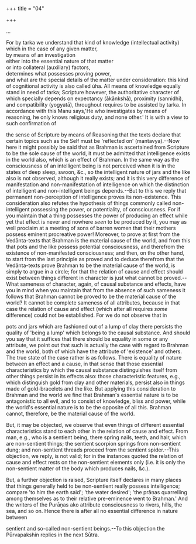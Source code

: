 +++
title = "04"

+++

…


For by tarka 
we understand that kind of knowledge (intellectual activity)  
which in the case of any given matter,  
by means of an investigation  
either into the essential nature of that matter  
or into collateral (auxiliary) factors,  
determines what possesses proving power,  
and what are the special details of the matter under consideration: this kind of cognitional activity is also called ūha. All means of knowledge equally stand in need of tarka; Scripture however, the authoritative character of which specially depends on expectancy (ākānkshā), proximity (sannidhi), and compatibility (yogyatā), throughout requires to be assisted by tarka. In accordance with this Manu says,'He who investigates by means of reasoning, he only knows religious duty, and none other.' It is with a view to such confirmation of

the sense of Scripture by means of Reasoning that the texts declare that certain topics such as the Self must be 'reflected on' (mantavya).--Now here it might possibly be said that as Brahman is ascertained from Scripture to be the sole cause of the world, it must be admitted that intelligence exists in the world also, which is an effect of Brahman. In the same way as the consciousness of an intelligent being is not perceived when it is in the states of deep sleep, swoon, &c., so the intelligent nature of jars and the like also is not observed, although it really exists; and it is this very difference of manifestation and non-manifestation of intelligence on which the distinction of intelligent and non-intelligent beings depends.--But to this we reply that permanent non-perception of intelligence proves its non-existence. This consideration also refutes the hypothesis of things commonly called non-intelligent possessing the power, or potentiality, of consciousness. For if you maintain that a thing possesses the power of producing an effect while yet that effect is never and nowhere _seen_ to be produced by it, you may as well proclaim at a meeting of sons of barren women that their mothers possess eminent procreative power! Moreover, to prove at first from the Vedānta-texts that Brahman is the material cause of the world, and from this that pots and the like possess potential consciousness, and therefrom the existence of non-manifested consciousness; and then, on the other hand, to start from the last principle as proved and to deduce therefrom that the Vedānta-texts prove Brahman to be the material cause of the world, is simply to argue in a circle; for that the relation of cause and effect should exist between things different in character is just what cannot be proved.--What sameness of character, again, of causal substance and effects, have you in mind when you maintain that from the absence of such sameness it follows that Brahman cannot be proved to be the material cause of the world? It cannot be complete sameness of all attributes, because in that case the relation of cause and effect (which after all requires _some_ difference) could not be established. For we do not observe that in

pots and jars which are fashioned out of a lump of clay there persists the quality of 'being a lump' which belongs to the causal substance. And should you say that it suffices that there should be equality in some or any attribute, we point out that such is actually the case with regard to Brahman and the world, both of which have the attribute of 'existence' and others. The true state of the case rather is as follows. There is equality of nature between an effect and a cause, in that sense that those essential characteristics by which the causal substance distinguishes itself from other things persist in its effects also: those characteristic features, e.g., which distinguish gold from clay and other materials, persist also in things made of gold-bracelets and the like. But applying this consideration to Brahman and the world we find that Brahman's essential nature is to be antagonistic to all evil, and to consist of knowledge, bliss and power, while the world's essential nature is to be the opposite of all this. Brahman cannot, therefore, be the material cause of the world.

But, it may be objected, we observe that even things of different essential characteristics stand to each other in the relation of cause and effect. From man, e.g., who is a sentient being, there spring nails, teeth, and hair, which are non-sentient things; the sentient scorpion springs from non-sentient dung; and non-sentient threads proceed from the sentient spider.--This objection, we reply, is not valid; for in the instances quoted the relation of cause and effect rests on the non-sentient elements only (i.e. it is only the non-sentient matter of the body which produces nails, &c.).

But, a further objection is raised, Scripture itself declares in many places that things generally held to be non-sentient really possess intelligence; compare 'to him the earth said'; 'the water desired'; 'the prāṇas quarrelling among themselves as to their relative pre-eminence went to Brahman.' And the writers of the Purāṇas ako attribute consciousness to rivers, hills, the sea, and so on. Hence there is after all no essential difference in nature between

sentient and so-called non-sentient beings.--To this objection the Pūrvapakshin replies in the next Sūtra.

